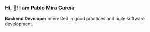 <h3 align="left">Hi, 🤟! I am Pablo Mira García</h3>
<p align="left"><strong>Backend Developer</strong> interested in good practices and agile software development.</p>
